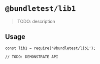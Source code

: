 # `@bundletest/lib1`

> TODO: description

## Usage

```
const lib1 = require('@bundletest/lib1');

// TODO: DEMONSTRATE API
```
